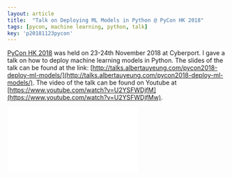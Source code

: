 ```yaml
---
layout: article
title:  "Talk on Deploying ML Models in Python @ PyCon HK 2018"
tags: [pycon, machine learning, python, talk]
key: 'p20181123pycon'
---
```


[PyCon HK 2018](http://pycon.hk/2018/) was held on 23-24th November 2018 at Cyberport. I gave a talk on how to deploy machine learning models in Python. The slides of the talk can be found at the link: [http://talks.albertauyeung.com/pycon2018-deploy-ml-models/](http://talks.albertauyeung.com/pycon2018-deploy-ml-models/). The video of the talk can be found on Youtube at [https://www.youtube.com/watch?v=U2YSFWDjfM](https://www.youtube.com/watch?v=U2YSFWDjfMw).

<div class="container">
<iframe src="//www.youtube.com/embed/U2YSFWDjfMw" 
frameborder="0" allowfullscreen class="video"></iframe>
</div>
